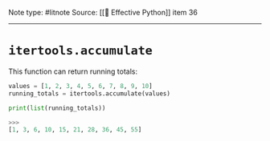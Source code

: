 Note type: #litnote
Source: [[📖 Effective Python]] item 36

---
# `itertools.accumulate`
This function can return running totals:
```python
values = [1, 2, 3, 4, 5, 6, 7, 8, 9, 10]
running_totals = itertools.accumulate(values)

print(list(running_totals))

>>>
[1, 3, 6, 10, 15, 21, 28, 36, 45, 55]
```